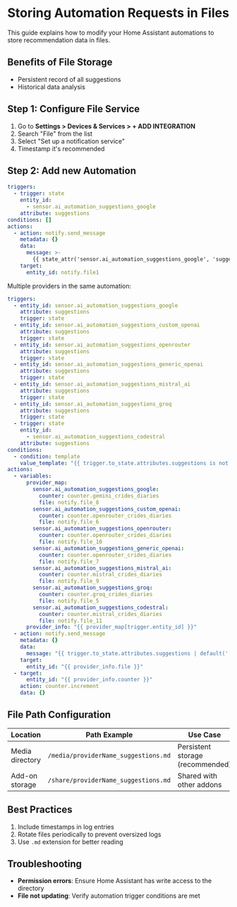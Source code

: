 # Storing Automation Requests in Files

This guide explains how to modify your Home Assistant automations to store recommendation data in files.

## Benefits of File Storage
- Persistent record of all suggestions
- Historical data analysis

## Step 1: Configure File Service

1. Go to **Settings > Devices & Services > + ADD INTEGRATION**
2. Search "File" from the list
3. Select "Set up a notification service"
4. Timestamp it's recommended

## Step 2: Add new Automation

```yaml
triggers:
  - trigger: state
    entity_id:
      - sensor.ai_automation_suggestions_google
    attribute: suggestions
conditions: []
actions:
  - action: notify.send_message
    metadata: {}
    data:
      message: >-
        {{ state_attr('sensor.ai_automation_suggestions_google', 'suggestions') }}
    target:
      entity_id: notify.file1
```

Multiple providers in the same automation:
```yaml
triggers:
  - entity_id: sensor.ai_automation_suggestions_google
    attribute: suggestions
    trigger: state
  - entity_id: sensor.ai_automation_suggestions_custom_openai
    attribute: suggestions
    trigger: state
  - entity_id: sensor.ai_automation_suggestions_openrouter
    attribute: suggestions
    trigger: state
  - entity_id: sensor.ai_automation_suggestions_generic_openai
    attribute: suggestions
    trigger: state
  - entity_id: sensor.ai_automation_suggestions_mistral_ai
    attribute: suggestions
    trigger: state
  - entity_id: sensor.ai_automation_suggestions_groq
    attribute: suggestions
    trigger: state
  - trigger: state
    entity_id:
      - sensor.ai_automation_suggestions_codestral
    attribute: suggestions
conditions:
  - condition: template
    value_template: "{{ trigger.to_state.attributes.suggestions is not none }}"
actions:
  - variables:
      provider_map:
        sensor.ai_automation_suggestions_google:
          counter: counter.gemini_crides_diaries
          file: notify.file_8
        sensor.ai_automation_suggestions_custom_openai:
          counter: counter.openrouter_crides_diaries
          file: notify.file_6
        sensor.ai_automation_suggestions_openrouter:
          counter: counter.openrouter_crides_diaries
          file: notify.file_10
        sensor.ai_automation_suggestions_generic_openai:
          counter: counter.openrouter_crides_diaries
          file: notify.file_7
        sensor.ai_automation_suggestions_mistral_ai:
          counter: counter.mistral_crides_diaries
          file: notify.file_9
        sensor.ai_automation_suggestions_groq:
          counter: counter.groq_crides_diaries
          file: notify.file_5
        sensor.ai_automation_suggestions_codestral:
          counter: counter.mistral_crides_diaries
          file: notify.file_11
      provider_info: "{{ provider_map[trigger.entity_id] }}"
  - action: notify.send_message
    metadata: {}
    data:
      message: "{{ trigger.to_state.attributes.suggestions | default('') }}"
    target:
      entity_id: "{{ provider_info.file }}"
  - target:
      entity_id: "{{ provider_info.counter }}"
    action: counter.increment
    data: {}
```

## File Path Configuration

| Location | Path Example | Use Case |
|----------|--------------|----------|
| Media directory | `/media/providerName_suggestions.md` | Persistent storage (recommended) |
| Add-on storage | `/share/providerName_suggestions.md` | Shared with other addons |

## Best Practices
1. Include timestamps in log entries
2. Rotate files periodically to prevent oversized logs
3. Use `.md` extension for better reading

## Troubleshooting
- **Permission errors**: Ensure Home Assistant has write access to the directory
- **File not updating**: Verify automation trigger conditions are met